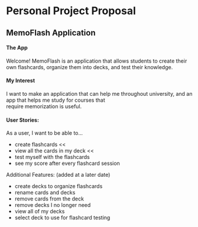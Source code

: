 # Personal Project Proposal

## MemoFlash Application


#### The App

Welcome! MemoFlash is an application that allows students to create their own flashcards, organize them into decks, and 
test their knowledge.

#### My Interest

I want to make an application that can help me throughout university, and an app that helps me study for courses that  
require memorization is useful.


#### User Stories:  

As a user, I want to be able to... 
- create flashcards <<
- view all the cards in my deck <<
- test myself with the flashcards
- see my score after every flashcard session

Additional Features: (added at a later date)
- create decks to organize flashcards
- rename cards and decks
- remove cards from the deck
- remove decks I no longer need
- view all of my decks
- select deck to use for flashcard testing 


